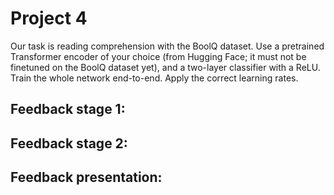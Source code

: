 # Project 4
Our task is reading comprehension with the BoolQ dataset. Use a pretrained Transformer encoder of
your choice (from Hugging Face; it must not be finetuned on the BoolQ dataset yet), and a two-layer
classifier with a ReLU. Train the whole network end-to-end. Apply the correct learning rates.

## Feedback stage 1:


## Feedback stage 2: 


## Feedback presentation: 


